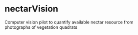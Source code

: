 # nectarVision
Computer vision pilot to quantify available nectar resource from photographs of vegetation quadrats
